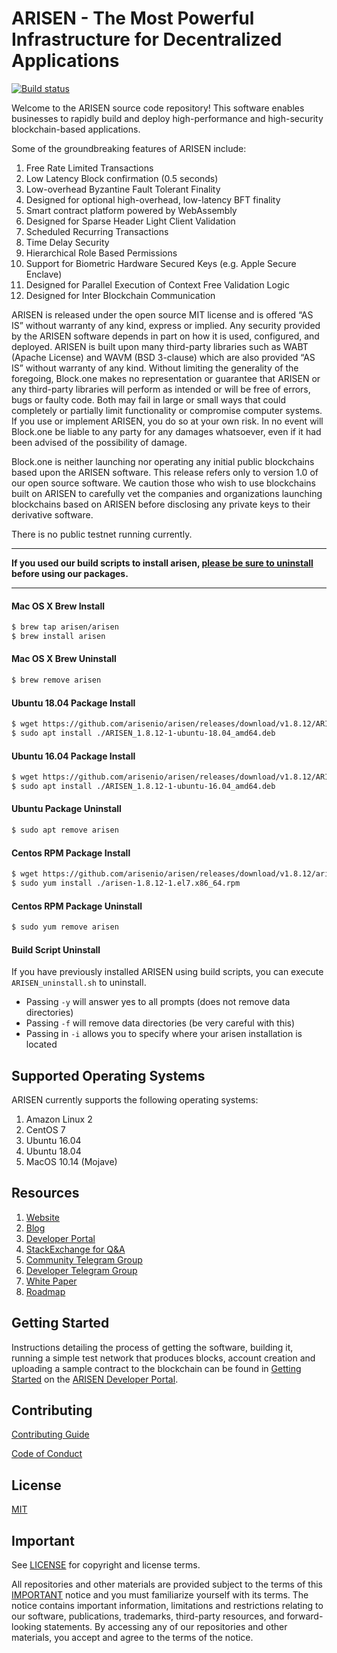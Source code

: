 
# ARISEN - The Most Powerful Infrastructure for Decentralized Applications

[![Build status](https://badge.buildkite.com/370fe5c79410f7d695e4e34c500b4e86e3ac021c6b1f739e20.svg?branch=master)](https://buildkite.com/ARISEN/arisen)

Welcome to the ARISEN source code repository! This software enables businesses to rapidly build and deploy high-performance and high-security blockchain-based applications.

Some of the groundbreaking features of ARISEN include:

1. Free Rate Limited Transactions
1. Low Latency Block confirmation (0.5 seconds)
1. Low-overhead Byzantine Fault Tolerant Finality
1. Designed for optional high-overhead, low-latency BFT finality
1. Smart contract platform powered by WebAssembly
1. Designed for Sparse Header Light Client Validation
1. Scheduled Recurring Transactions
1. Time Delay Security
1. Hierarchical Role Based Permissions
1. Support for Biometric Hardware Secured Keys (e.g. Apple Secure Enclave)
1. Designed for Parallel Execution of Context Free Validation Logic
1. Designed for Inter Blockchain Communication

ARISEN is released under the open source MIT license and is offered “AS IS” without warranty of any kind, express or implied. Any security provided by the ARISEN software depends in part on how it is used, configured, and deployed. ARISEN is built upon many third-party libraries such as WABT (Apache License) and WAVM (BSD 3-clause) which are also provided “AS IS” without warranty of any kind. Without limiting the generality of the foregoing, Block.one makes no representation or guarantee that ARISEN or any third-party libraries will perform as intended or will be free of errors, bugs or faulty code. Both may fail in large or small ways that could completely or partially limit functionality or compromise computer systems. If you use or implement ARISEN, you do so at your own risk. In no event will Block.one be liable to any party for any damages whatsoever, even if it had been advised of the possibility of damage.  

Block.one is neither launching nor operating any initial public blockchains based upon the ARISEN software. This release refers only to version 1.0 of our open source software. We caution those who wish to use blockchains built on ARISEN to carefully vet the companies and organizations launching blockchains based on ARISEN before disclosing any private keys to their derivative software.

There is no public testnet running currently.

---

**If you used our build scripts to install arisen, [please be sure to uninstall](#build-script-uninstall) before using our packages.**

---

#### Mac OS X Brew Install
```sh
$ brew tap arisen/arisen
$ brew install arisen
```
#### Mac OS X Brew Uninstall
```sh
$ brew remove arisen
```

#### Ubuntu 18.04 Package Install
```sh
$ wget https://github.com/arisenio/arisen/releases/download/v1.8.12/ARISEN_1.8.12-1-ubuntu-18.04_amd64.deb
$ sudo apt install ./ARISEN_1.8.12-1-ubuntu-18.04_amd64.deb
```
#### Ubuntu 16.04 Package Install
```sh
$ wget https://github.com/arisenio/arisen/releases/download/v1.8.12/ARISEN_1.8.12-1-ubuntu-16.04_amd64.deb
$ sudo apt install ./ARISEN_1.8.12-1-ubuntu-16.04_amd64.deb
```
#### Ubuntu Package Uninstall
```sh
$ sudo apt remove arisen
```
#### Centos RPM Package Install
```sh
$ wget https://github.com/arisenio/arisen/releases/download/v1.8.12/arisen-1.8.12-1.el7.x86_64.rpm
$ sudo yum install ./arisen-1.8.12-1.el7.x86_64.rpm
```
#### Centos RPM Package Uninstall
```sh
$ sudo yum remove arisen
```

#### Build Script Uninstall

If you have previously installed ARISEN using build scripts, you can execute `ARISEN_uninstall.sh` to uninstall.
- Passing `-y` will answer yes to all prompts (does not remove data directories)
- Passing `-f` will remove data directories (be very careful with this)
- Passing in `-i` allows you to specify where your arisen installation is located

## Supported Operating Systems
ARISEN currently supports the following operating systems:  
1. Amazon Linux 2
2. CentOS 7
3. Ubuntu 16.04
4. Ubuntu 18.04
5. MacOS 10.14 (Mojave)

## Resources
1. [Website](https://rsn.io)
1. [Blog](https://medium.com/arisen)
1. [Developer Portal](https://developers.rsn.io)
1. [StackExchange for Q&A](https://arisen.stackexchange.com/)
1. [Community Telegram Group](https://t.me/ARISENProject)
1. [Developer Telegram Group](https://t.me/joinchat/EaEnSUPktgfoI-XPfMYtcQ)
1. [White Paper](https://github.com/arisenio/Documentation/blob/master/TechnicalWhitePaper.md)
1. [Roadmap](https://github.com/arisenio/Documentation/blob/master/Roadmap.md)

<a name="gettingstarted"></a>
## Getting Started
Instructions detailing the process of getting the software, building it, running a simple test network that produces blocks, account creation and uploading a sample contract to the blockchain can be found in [Getting Started](https://developers.rsn.io/arisen-home/docs) on the [ARISEN Developer Portal](https://developers.rsn.io).

## Contributing

[Contributing Guide](./CONTRIBUTING.md)

[Code of Conduct](./CONTRIBUTING.md#conduct)

## License

[MIT](./LICENSE)

## Important

See [LICENSE](./LICENSE) for copyright and license terms.

All repositories and other materials are provided subject to the terms of this [IMPORTANT](./IMPORTANT.md) notice and you must familiarize yourself with its terms.  The notice contains important information, limitations and restrictions relating to our software, publications, trademarks, third-party resources, and forward-looking statements.  By accessing any of our repositories and other materials, you accept and agree to the terms of the notice.

